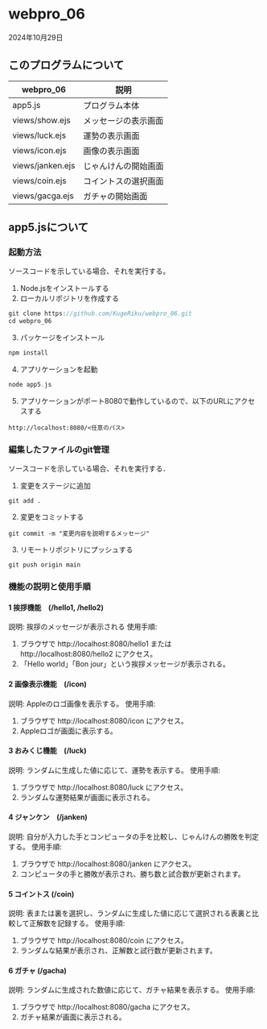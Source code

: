 # webpro_06
2024年10月29日
## このプログラムについて
webpro_06 | 説明
-|-
app5.js | プログラム本体
views/show.ejs | メッセージの表示画面
views/luck.ejs | 運勢の表示画面
views/icon.ejs | 画像の表示画面
views/janken.ejs | じゃんけんの開始画面
views/coin.ejs | コイントスの選択画面
views/gacga.ejs | ガチャの開始画面

## app5.jsについて

###  起動方法
ソースコードを示している場合、それを実行する。
1. Node.jsをインストールする
1. ローカルリポジトリを作成する
```c
git clone https://github.com/KugeRiku/webpro_06.git
cd webpro_06
```
3. パッケージをインストール
```c
npm install
```
4. アプリケーションを起動
```c
node app5.js
```
5. アプリケーションがポート8080で動作しているので、以下のURLにアクセスする
```
http://localhost:8080/<任意のパス>
```

### 編集したファイルのgit管理
ソースコードを示している場合、それを実行する．
1. 変更をステージに追加
```
git add .
```
2. 変更をコミットする
```
git commit -m "変更内容を説明するメッセージ"
```
3. リモートリポジトリにプッシュする
```
git push origin main
```

### 機能の説明と使用手順
#### 1 挨拶機能　(/hello1, /hello2)
説明: 挨拶のメッセージが表示される
使用手順: 
1. ブラウザで http://localhost:8080/hello1 または http://localhost:8080/hello2 にアクセス。
1. 「Hello world」「Bon jour」という挨拶メッセージが表示される。

#### 2 画像表示機能　(/icon)
説明: Appleのロゴ画像を表示する。
使用手順: 
1. ブラウザで http://localhost:8080/icon にアクセス。
1. Appleロゴが画面に表示する。

#### 3 おみくじ機能　(/luck)
説明: ランダムに生成した値に応じて、運勢を表示する。
使用手順: 
1. ブラウザで http://localhost:8080/luck にアクセス。
1. ランダムな運勢結果が画面に表示される。

#### 4 ジャンケン　(/janken)
説明: 自分が入力した手とコンピュータの手を比較し、じゃんけんの勝敗を判定する。
使用手順: 
1. ブラウザで http://localhost:8080/janken にアクセス。
1. コンピュータの手と勝敗が表示され、勝ち数と試合数が更新されます。

#### 5 コイントス (/coin)
説明: 表または裏を選択し、ランダムに生成した値に応じて選択される表裏と比較して正解数を記録する。
使用手順: 
1. ブラウザで http://localhost:8080/coin にアクセス。
1. ランダムな結果が表示され、正解数と試行数が更新されます。

#### 6 ガチャ (/gacha)
説明: ランダムに生成された数値に応じて、ガチャ結果を表示する。
使用手順: 
1. ブラウザで http://localhost:8080/gacha にアクセス。
1. ガチャ結果が画面に表示される。